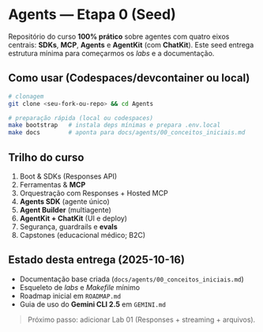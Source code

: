 # Agents — Etapa 0 (Seed)

Repositório do curso **100% prático** sobre agentes com quatro eixos centrais:
**SDKs**, **MCP**, **Agents** e **AgentKit** (com **ChatKit**). Este seed entrega
estrutura mínima para começarmos os *labs* e a documentação.

## Como usar (Codespaces/devcontainer ou local)
```bash
# clonagem
git clone <seu-fork-ou-repo> && cd Agents

# preparação rápida (local ou codespaces)
make bootstrap   # instala deps mínimas e prepara .env.local
make docs        # aponta para docs/agents/00_conceitos_iniciais.md
```

## Trilho do curso
1. Boot & SDKs (Responses API)  
2. Ferramentas & **MCP**  
3. Orquestração com Responses + Hosted MCP  
4. **Agents SDK** (agente único)  
5. **Agent Builder** (multiagente)  
6. **AgentKit + ChatKit** (UI e deploy)  
7. Segurança, guardrails e **evals**  
8. Capstones (educacional médico; B2C)

## Estado desta entrega (2025-10-16)
- Documentação base criada (`docs/agents/00_conceitos_iniciais.md`)
- Esqueleto de *labs* e *Makefile* mínimo
- Roadmap inicial em `ROADMAP.md`
- Guia de uso do **Gemini CLI 2.5** em `GEMINI.md`

> Próximo passo: adicionar Lab 01 (Responses + streaming + arquivos).
